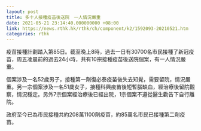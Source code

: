```yaml
---
layout: post
title: 多十人接種疫苗後送院　一人情況嚴重
date: 2021-05-21 23:14:40.000000000 +08:00
link: https://news.rthk.hk/rthk/ch/component/k2/1592093-20210521.htm
categories: rthk
---
```


疫苗接種計劃踏入第85日。截至晚上8時，過去一日有30700名市民接種了新冠疫苗，周五凌晨前的過去24小時，共有10宗接種疫苗後送院個案，有一人情況嚴重。

個案涉及一名52歲男子，接種第一劑復必泰疫苗後失去知覺，需要留院，情況嚴重。另一宗個案涉及一名51歲女子，接種科興疫苗後短暫腦缺血，經治療後留院觀察，情況穩定。另外7宗個案經治療後已經出院，1宗個案不遵從醫生勸告下自行離院。
 
政府至今已為市民接種共約208萬1100劑疫苗，約85萬名市民已接種第二劑疫苗。
